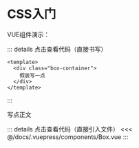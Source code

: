 # CSS入门

VUE组件演示：

<Demo>
  <Box />
</Demo>

::: details 点击查看代码（直接书写）
```vue
<template>
  <div class="box-container">
    假装写一点
  </div>
</template>
```
:::

写点正文

::: details 点击查看代码（直接引入文件）
<<< @/docs/.vuepress/components/Box.vue
:::